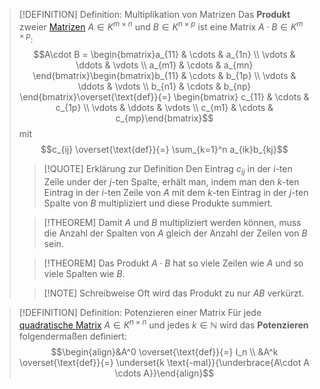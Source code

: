 > [!DEFINITION] Definition: Multiplikation von Matrizen
> Das **Produkt** zweier [Matrizen](../Matrix.md) $A \in K^{m\times n}$ und $B \in K^{n\times p}$ ist eine Matrix $A\cdot B \in K^{m\times p}$:
> $$A\cdot B = \begin{bmatrix}a_{11} & \cdots & a_{1n} \\ \vdots & \ddots & \vdots \\ a_{m1} & \cdots & a_{mn} \end{bmatrix}\begin{bmatrix}b_{11} & \cdots & b_{1p} \\ \vdots & \ddots & \vdots \\ b_{n1} & \cdots & b_{np} \end{bmatrix}\overset{\text{def}}{=} \begin{bmatrix} c_{11} & \cdots & c_{1p} \\ \vdots & \ddots & \vdots \\ c_{m1} & \cdots & c_{mp}\end{bmatrix}$$
> mit
> $$c_{ij} \overset{\text{def}}{=} \sum_{k=1}^n a_{ik}b_{kj}$$
> > [!QUOTE] Erklärung zur Definition
> > Den Eintrag $c_{ij}$ in der $i$-ten Zeile under der $j$-ten Spalte, erhält man, indem man den $k$-ten Eintrag in der $i$-ten Zeile von $A$ mit dem $k$-ten Eintrag in der $j$-ten Spalte von $B$ multipliziert und diese Produkte summiert.
> 
> > [!THEOREM] 
> > Damit $A$ und $B$ multipliziert werden können, muss die Anzahl der Spalten von $A$ gleich der Anzahl der Zeilen von $B$ sein.
>
> > [!THEOREM] 
> > Das Produkt $A\cdot B$ hat so viele Zeilen wie $A$ und so viele Spalten wie $B$.
> 
> > [!NOTE] Schreibweise
> > Oft wird das Produkt zu nur $AB$ verkürzt.

> [!DEFINITION] Definition: Potenzieren einer Matrix
> Für jede [quadratische Matrix](../Matrix.md) $A\in K^{n\times n}$ und jedes $k \in \mathbb{N}$ wird das **Potenzieren** folgendermaßen definiert:
> $$\begin{align}&A^0 \overset{\text{def}}{=} I_n \\ &A^k \overset{\text{def}}{=} \underset{k \text{-mal}}{\underbrace{A\cdot A \cdots A}}\end{align}$$